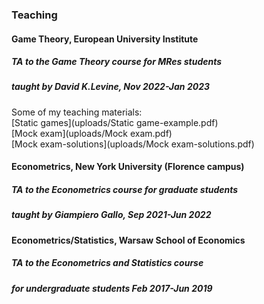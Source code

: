 
### Teaching


#### **Game Theory**, European University Institute  
##### TA to the Game Theory course for MRes students 
##### taught by David K.Levine, Nov 2022-Jan 2023  
Some of my teaching materials:  
[Static games](uploads/Static game-example.pdf)  
[Mock exam](uploads/Mock exam.pdf)  
[Mock exam-solutions](uploads/Mock exam-solutions.pdf)  

#### **Econometrics**, New York University (Florence campus)  
##### TA to the Econometrics course for graduate students 
##### taught by Giampiero Gallo, Sep 2021-Jun 2022

#### **Econometrics/Statistics**, Warsaw School of Economics  
##### TA to the Econometrics and Statistics course 
##### for undergraduate students Feb 2017-Jun 2019
